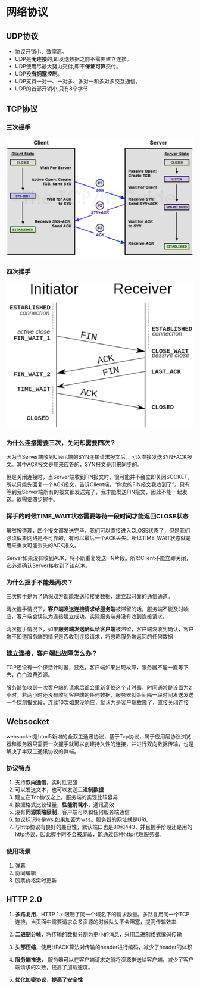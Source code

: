 # 网络协议

## UDP协议

- 协议开销小、效率高。
- UDP是**无连接**的,即发送数据之前不需要建立连接。
- UDP使用尽最大努力交付,即不**保证可靠**交付。
- UDP**没有拥塞控制**。
- UDP支持一对一、一对多、多对一和多对多交互通信。
- UDP的首部开销小,只有8个字节

## TCP协议

### 三次握手

![三次握手](./images/3.png)

### 四次挥手

![四次挥手](./images/4.png)

### 为什么连接需要三次，关闭却需要四次？

因为当Server端收到Client端的SYN连接请求报文后，可以直接发送SYN+ACK报文。其中ACK报文是用来应答的，SYN报文是用来同步的。

但是关闭连接时，当Server端收到FIN报文时，很可能并不会立即关闭SOCKET，所以只能先回复一个ACK报文，告诉Client端，“你发的FIN报文我收到了”。只有等到我Server端所有的报文都发送完了，我才能发送FIN报文，因此不能一起发送。故需要四步握手。

### 挥手的时候TIME_WAIT状态需要等待一段时间才能返回CLOSE状态

虽然按道理，四个报文都发送完毕，我们可以直接进入CLOSE状态了，但是我们必须假象网络是不可靠的，有可以最后一个ACK丢失。所以TIME_WAIT状态就是用来重发可能丢失的ACK报文。

Server如果没有收到ACK，将不断重复发送FIN片段。所以Client不能立即关闭，它必须确认Server接收到了该ACK。

### 为什么握手不能是两次？

三次握手是为了确保双方都能发送和接受数据，建立起可靠的通信通道。

两次握手情况下，**客户端发送连接请求给服务端**被滞留的话，服务端不能及时响应，客户端会误认为连接建立成功，实际服务端并没有收到连接请求。

两次握手情况下，如果**服务端发送确认给客户端**被滞留，客户端没收到确认，客户端不知道服务端的情况是否收到连接请求，将忽略服务端返回的任何数据

### 建立连接，客户端出故障怎么办？

TCP还设有一个保活计时器，显然，客户端如果出现故障，服务器不能一直等下去，白白浪费资源。

服务器每收到一次客户端的请求后都会重新复位这个计时器，时间通常是设置为2小时，若两小时还没有收到客户端的任何数据，服务器就会间隔一段时间发送发送一个探测报文段，连续10次如果没响应，就认为是客户端故障了，直接关闭连接

## Websocket

websocket是html5新增的全双工通讯协议，基于Tcp协议，属于应用层协议浏览器和服务器只需要一次握手就可以创建持久性的连接，并进行双向数据传输，也是解决了半双工通讯协议的弊端。

### 协议特点

1. 支持**双向通信**，实时性更强
2. 可以发送文本，也可以发送**二进制数据**
3. 建立在Tcp协议之上，服务端的实现比较容易
4. 数据格式比较轻量，**性能消耗小**，通讯高效
5. 没有**同源策略限制**，客户端可以和任何服务端通信
6. 协议标识符是ws,如果加密为wss。服务器的网址就是URL
7. 与http协议有良好的兼容性，默认端口也是80和443，并且握手阶段还是用的http协议，因此握手时不会被屏蔽，能通过各种http代理服务器。

### 使用场景

1. 弹幕
2. 协同编辑
3. 股票价格实时更新

## HTTP 2.0

1. **多路复用**，HTTP 1.x 限制了同一个域名下的请求数量。多路复用同一个TCP连接，当页面中需要请求众多资源的时候队头不会阻塞，提高传输效率

2. **二进制分帧**，将传输的数据分割为更小的消息，采用二进制格式编码传输

3. **头部压缩**，使用HPACK算法对传输的header进行编码，减少了header的体积

4. **服务端推送**， 服务器可以在客户端请求之前将资源推送给客户端，减少了客户端请求的次数，提高了加载速度。

5. **优化加密协议，提高了安全性**